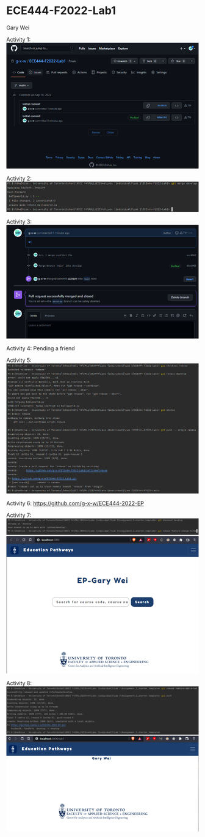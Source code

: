 # ECE444-F2022-Lab1
Gary Wei

Activity 1:
![img.png](img.png)

Activity 2:
![img_1.png](img_1.png)

Activity 3:
![img_2.png](img_2.png)

Activity 4:
Pending a friend

Activity 5:
![img_3.png](img_3.png)

Activity 6:
https://github.com/g-x-w/ECE444-2022-EP

Activity 7:
![img_5.png](img_5.png)
![img_4.png](img_4.png)

Activity 8:
![img_6.png](img_6.png)
![img_7.png](img_7.png)